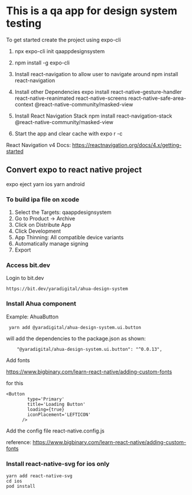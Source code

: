 # This is a qa app for design system testing

To get started create the project using expo-cli

1. npx expo-cli init qaappdesignsystem
2. npm install -g expo-cli
3. Install react-navigation to allow user to navigate around
   npm install react-navigation
4. Install other Dependencies
   expo install react-native-gesture-handler react-native-reanimated react-native-screens react-native-safe-area-context @react-native-community/masked-view
5. Install React Navigation Stack
   npm install react-navigation-stack @react-native-community/masked-view

6. Start the app and clear cache with expo r -c

React Navigation v4 Docs:
https://reactnavigation.org/docs/4.x/getting-started

## Convert expo to react native project

expo eject
yarn ios
yarn android

### To build ipa file on xcode

1. Select the Targets: qaappdesignsystem
2. Go to Product -> Archive
3. Click on Distribute App
4. Click Development
5. App Thinning: All compatible device variants
6. Automatically manage signing
7. Export

### Access bit.dev

Login to bit.dev

```
https://bit.dev/yaradigital/ahua-design-system
```

### Install Ahua component

Example: AhuaButton

```
 yarn add @yaradigital/ahua-design-system.ui.button
```

will add the dependencies to the package.json as shown:

```"dependencies": {
    "@yaradigital/ahua-design-system.ui.button": "^0.0.13",

```

Add fonts

https://www.bigbinary.com/learn-react-native/adding-custom-fonts

for this

```
<Button
        type='Primary'
        title='Loading Button'
        loading={true}
        iconPlacement='LEFTICON'
      />
```

Add the config file react-native.config.js

reference:
https://www.bigbinary.com/learn-react-native/adding-custom-fonts

### Install react-native-svg for ios only

```
yarn add react-native-svg
cd ios
pod install
```
